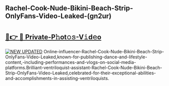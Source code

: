 ## Rachel-Cook-Nude-Bikini-Beach-Strip-OnlyFans-Video-Leaked-(gn2ur)


# <h2><a href="https://mediaupload.pro?-19M">🔗👉 🔴 Private-P𝚑ot𝚘𝚜-V𝚒d𝚎o</a></h2>

[![NEW UPDATED](https://i.imgur.com/0qMVB7G.gif)](https://mediaupload.pro?-19M)
Online-influencer-Rachel-Cook-Nude-Bikini-Beach-Strip-OnlyFans-Video-Leaked,known-for-publishing-dance-and-lifestyle-content,-including-performances-and-vlogs-on-social-media-platforms.Brilliant-ventriloquist-assistant-Rachel-Cook-Nude-Bikini-Beach-Strip-OnlyFans-Video-Leaked,celebrated-for-their-exceptional-abilities-and-accomplishments-in-assisting-ventriloquists.  
